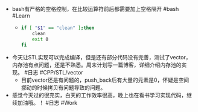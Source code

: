 - bash有严格的空格控制，在比较运算符前后都需要加上空格隔开 #bash #Learn
	- ```bash
	  if [ "$1" == "clean" ];then
	      clean
	      exit 0
	  fi
	  ```
- 今天让STL实现可以完成编译，但是还有部分代码没有完善，测试了vector，内存池有点问题，还是不熟悉。周末计划写一篇博客，详细介绍内存池的实现。 #日志 #CPP/STL/vector
	- 目前vector还是有问题的，push_back后有大量的元素是0，怀疑是空间挪动的时候拷贝有问题导致的问题。
- 感觉今天过的很充实，白天的工作效率很高，晚上也在看书学习实现代码，继续加油哦。！ #日志 #Work